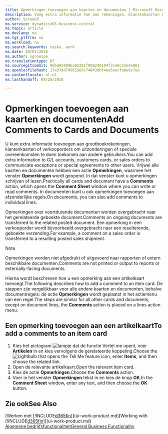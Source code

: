```yaml
---
title: Opmerkingen toevoegen aan kaarten en documenten | Microsoft Docs
description: Voeg extra informatie toe aan rekeningen, klantenkaarten of verkooporders om overeenkomsten, zoals een speciale prijs of leveringsmethode, te doen toekomen aan andere gebruikers.
author: SorenGP
ms.service: dynamics365-business-central
ms.topic: article
ms.devlang: na
ms.tgt_pltfrm: na
ms.workload: na
ms.search.keywords: tasks, work
ms.date: 10/01/2018
ms.author: sgroespe
ms.translationtype: HT
ms.sourcegitcommit: 9dbd92409ba02281f008246194f3ce0c53e4e001
ms.openlocfilehash: 17a37dd74565266c748439bf4ee5eecfa8e8c7ea
ms.contentlocale: nl-nl
ms.lasthandoff: 09/28/2018

---
```

# <a name="add-comments-to-cards-and-documents"></a><span data-ttu-id="4bc46-103">Opmerkingen toevoegen aan kaarten en documenten</span><span class="sxs-lookup"><span data-stu-id="4bc46-103">Add Comments to Cards and Documents</span></span>
<span data-ttu-id="4bc46-104">U kunt extra informatie toevoegen aan grootboekrekeningen, klantenkaarten of verkooporders om uitzonderingen of speciale overeenkomsten te doen toekomen aan andere gebruikers.</span><span class="sxs-lookup"><span data-stu-id="4bc46-104">You can add extra information to G/L accounts, customers cards, or sales orders to communicate exceptions or special agreements to other users.</span></span>
<span data-ttu-id="4bc46-105">Vrijwel alle kaarten en documenten hebben een actie **Opmerkingen**, waarmee het venster **Opmerkingen** wordt geopend. In dat venster kunt u opmerkingen schrijven of lezen.</span><span class="sxs-lookup"><span data-stu-id="4bc46-105">Practically all cards and document have a **Comments** action, which opens the **Comment Sheet** window where you can write or read comments.</span></span> <span data-ttu-id="4bc46-106">In documenten kunt u ook opmerkingen toevoegen aan afzonderlijke regels.</span><span class="sxs-lookup"><span data-stu-id="4bc46-106">On documents, you can also add comments to individual lines.</span></span>

<span data-ttu-id="4bc46-107">Opmerkingen over voortdurende documenten worden overgebracht naar het gerelateerde geboekte document.</span><span class="sxs-lookup"><span data-stu-id="4bc46-107">Comments on ongoing documents are transferred to the related posted document.</span></span> <span data-ttu-id="4bc46-108">Een opmerking in een verkooporder wordt bijvoorbeeld overgebracht naar een resulterende, geboekte verzending.</span><span class="sxs-lookup"><span data-stu-id="4bc46-108">For example, a comment on a sales order is transferred to a resulting posted sales shipment.</span></span>

> [!NOTE]
> <span data-ttu-id="4bc46-109">Opmerkingen worden niet afgedrukt of uitgevoerd naar rapporten of extern beschikbare documenten.</span><span class="sxs-lookup"><span data-stu-id="4bc46-109">Comments are not printed or output to reports or externally-facing documents.</span></span>

<span data-ttu-id="4bc46-110">Hierna wordt beschreven hoe u een opmerking aan een artikelkaart toevoegt.</span><span class="sxs-lookup"><span data-stu-id="4bc46-110">The following describes how to add a comment to an item card.</span></span> <span data-ttu-id="4bc46-111">De stappen zijn vergelijkbaar voor alle andere kaarten en documenten, behalve documentregels: de actie **Opmerkingen** wordt geplaatst in het actiemenu van een regel.</span><span class="sxs-lookup"><span data-stu-id="4bc46-111">The steps are similar for all other cards and documents, except on document lines, the **Comments** action is placed on a lines action menu.</span></span>

## <a name="to-add-a-comments-to-an-item-card"></a><span data-ttu-id="4bc46-112">Een opmerking toevoegen aan een artikelkaart</span><span class="sxs-lookup"><span data-stu-id="4bc46-112">To add a comments to an item card</span></span>
1. <span data-ttu-id="4bc46-113">Kies het pictogram ![lampje dat de functie Vertel me opent](media/ui-search/search_small.png "Vertel me wat u wilt doen"), voer **Artikelen** in en kies vervolgens de gerelateerde koppeling.</span><span class="sxs-lookup"><span data-stu-id="4bc46-113">Choose the ![Lightbulb that opens the Tell Me feature](media/ui-search/search_small.png "Tell me what you want to do") icon, enter **Items**, and then choose the related link.</span></span>
2. <span data-ttu-id="4bc46-114">Open de relevante artikelkaart.</span><span class="sxs-lookup"><span data-stu-id="4bc46-114">Open the relevant item card.</span></span>
3. <span data-ttu-id="4bc46-115">Kies de actie **Opmerkingen**.</span><span class="sxs-lookup"><span data-stu-id="4bc46-115">Choose the **Comments** action.</span></span>
4. <span data-ttu-id="4bc46-116">Voer in het venster **Opmerkingen** tekst in en kies de knop **OK**.</span><span class="sxs-lookup"><span data-stu-id="4bc46-116">In the **Comment Sheet** window, enter any text, and then choose the **OK** button.</span></span>

## <a name="see-also"></a><span data-ttu-id="4bc46-117">Zie ook</span><span class="sxs-lookup"><span data-stu-id="4bc46-117">See Also</span></span>
<span data-ttu-id="4bc46-118">[Werken met [!INCLUDE[d365fin](includes/d365fin_md.md)]](ui-work-product.md)</span><span class="sxs-lookup"><span data-stu-id="4bc46-118">[Working with [!INCLUDE[d365fin](includes/d365fin_md.md)]](ui-work-product.md)</span></span>  
[<span data-ttu-id="4bc46-119">Algemene bedrijfsfunctionaliteit</span><span class="sxs-lookup"><span data-stu-id="4bc46-119">General Business Functionality</span></span>](ui-across-business-areas.md)

